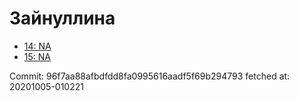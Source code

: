 # Зайнуллина
- [14: NA](14.md)
- [15: NA](15.md)

Commit: 96f7aa88afbdfdd8fa0995616aadf5f69b294793
 fetched at: 20201005-010221
